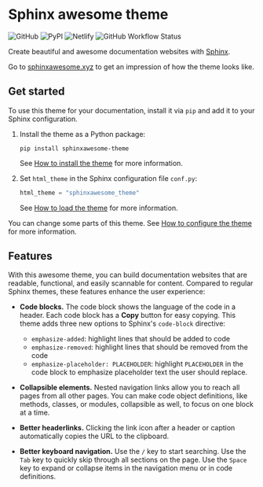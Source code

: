 # Sphinx awesome theme

![GitHub](https://img.shields.io/github/license/kai687/sphinxawesome-theme?color=blue&style=for-the-badge)
![PyPI](https://img.shields.io/pypi/v/sphinxawesome-theme?color=eb5&style=for-the-badge&logo=pypi)
![Netlify](https://img.shields.io/netlify/e6d20a5c-b49e-4ebc-80f6-59fde8f24e22?logo=netlify&style=for-the-badge)
![GitHub Workflow Status](https://img.shields.io/github/workflow/status/kai687/sphinxawesome-theme/Lint?label=Lint&logo=Github&style=for-the-badge)

Create beautiful and awesome documentation websites with
[Sphinx](https://www.sphinx-doc.org/en/master/).

Go to [sphinxawesome.xyz](https://sphinxawesome.xyz) to get an impression of how the
theme looks like.

## Get started

To use this theme for your documentation, install it via `pip` and add it to your
Sphinx configuration.

1. Install the theme as a Python package:

   ```console
   pip install sphinxawesome-theme
   ```

   See [How to install the theme](https://sphinxawesome.xyz/how-to/install/) for more information.

1. Set `html_theme` in the Sphinx configuration file `conf.py`:

   ```python
   html_theme = "sphinxawesome_theme"
   ```

   See [How to load the theme](https://sphinxawesome.xyz/how-to/load/) for more information.

You can change some parts of this theme.
See [How to configure the theme](https://sphinxawesome.xyz/how-to/configure/) for more
information.

## Features

With this awesome theme, you can build documentation websites that are readable,
functional, and easily scannable for content. Compared to regular Sphinx themes,
these features enhance the user experience:

- **Code blocks.** The code block shows the language of the code in a header. Each code
  block has a **Copy** button for easy copying. This theme adds three new options to
  Sphinx's `code-block` directive:

  - `emphasize-added`: highlight lines that should be added to code
  - `emphasize-removed`: highlight lines that should be removed from the code
  - `emphasize-placeholder: PLACEHOLDER`: highlight `PLACEHOLDER` in the code block to
    emphasize placeholder text the user should replace.

- **Collapsible elements.**
  Nested navigation links allow you to reach all pages from all other pages.
  You can make code object definitions, like methods, classes, or modules,
  collapsible as well, to focus on one block at a time.

<!-- vale Awesome.SpellCheck = NO -->

- **Better headerlinks.**
  Clicking the link icon after a header or caption automatically copies the URL to the clipboard.

<!-- vale Awesome.SpellCheck = YES -->

- **Better keyboard navigation.**
  <!-- vale 18F.Clarity = NO -->
  Use the `/` key to start searching.
  Use the `Tab` key to quickly skip through all sections on the page.
  Use the `Space` key to expand or collapse items in the navigation menu or in code definitions.
